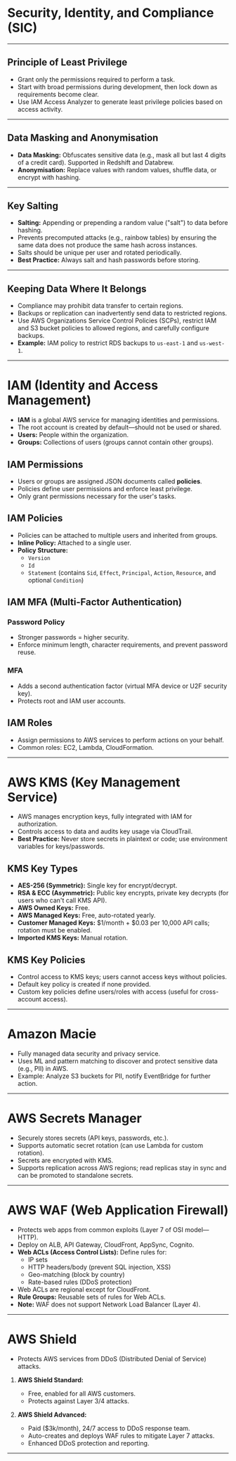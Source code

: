 # Security, Identity, and Compliance (SIC)

---

## Principle of Least Privilege

- Grant only the permissions required to perform a task.
- Start with broad permissions during development, then lock down as requirements become clear.
- Use IAM Access Analyzer to generate least privilege policies based on access activity.

---

## Data Masking and Anonymisation

- **Data Masking:** Obfuscates sensitive data (e.g., mask all but last 4 digits of a credit card). Supported in Redshift and Databrew.
- **Anonymisation:** Replace values with random values, shuffle data, or encrypt with hashing.

---

## Key Salting

- **Salting:** Appending or prepending a random value ("salt") to data before hashing.
- Prevents precomputed attacks (e.g., rainbow tables) by ensuring the same data does not produce the same hash across instances.
- Salts should be unique per user and rotated periodically.
- **Best Practice:** Always salt and hash passwords before storing.

---

## Keeping Data Where It Belongs

- Compliance may prohibit data transfer to certain regions.
- Backups or replication can inadvertently send data to restricted regions.
- Use AWS Organizations Service Control Policies (SCPs), restrict IAM and S3 bucket policies to allowed regions, and carefully configure backups.
- **Example:** IAM policy to restrict RDS backups to `us-east-1` and `us-west-1`.

---

# IAM (Identity and Access Management)

- **IAM** is a global AWS service for managing identities and permissions.
- The root account is created by default—should not be used or shared.
- **Users:** People within the organization.
- **Groups:** Collections of users (groups cannot contain other groups).

## IAM Permissions

- Users or groups are assigned JSON documents called **policies**.
- Policies define user permissions and enforce least privilege.
- Only grant permissions necessary for the user's tasks.

## IAM Policies

- Policies can be attached to multiple users and inherited from groups.
- **Inline Policy:** Attached to a single user.
- **Policy Structure:**
  - `Version`
  - `Id`
  - `Statement` (contains `Sid`, `Effect`, `Principal`, `Action`, `Resource`, and optional `Condition`)

## IAM MFA (Multi-Factor Authentication)

### Password Policy

- Stronger passwords = higher security.
- Enforce minimum length, character requirements, and prevent password reuse.

### MFA

- Adds a second authentication factor (virtual MFA device or U2F security key).
- Protects root and IAM user accounts.

## IAM Roles

- Assign permissions to AWS services to perform actions on your behalf.
- Common roles: EC2, Lambda, CloudFormation.

---

# AWS KMS (Key Management Service)

- AWS manages encryption keys, fully integrated with IAM for authorization.
- Controls access to data and audits key usage via CloudTrail.
- **Best Practice:** Never store secrets in plaintext or code; use environment variables for keys/passwords.

## KMS Key Types

- **AES-256 (Symmetric):** Single key for encrypt/decrypt.
- **RSA & ECC (Asymmetric):** Public key encrypts, private key decrypts (for users who can't call KMS API).
- **AWS Owned Keys:** Free.
- **AWS Managed Keys:** Free, auto-rotated yearly.
- **Customer Managed Keys:** $1/month + $0.03 per 10,000 API calls; rotation must be enabled.
- **Imported KMS Keys:** Manual rotation.

## KMS Key Policies

- Control access to KMS keys; users cannot access keys without policies.
- Default key policy is created if none provided.
- Custom key policies define users/roles with access (useful for cross-account access).

---

# Amazon Macie

- Fully managed data security and privacy service.
- Uses ML and pattern matching to discover and protect sensitive data (e.g., PII) in AWS.
- Example: Analyze S3 buckets for PII, notify EventBridge for further action.

---

# AWS Secrets Manager

- Securely stores secrets (API keys, passwords, etc.).
- Supports automatic secret rotation (can use Lambda for custom rotation).
- Secrets are encrypted with KMS.
- Supports replication across AWS regions; read replicas stay in sync and can be promoted to standalone secrets.

---

# AWS WAF (Web Application Firewall)

- Protects web apps from common exploits (Layer 7 of OSI model—HTTP).
- Deploy on ALB, API Gateway, CloudFront, AppSync, Cognito.
- **Web ACLs (Access Control Lists):** Define rules for:
  - IP sets
  - HTTP headers/body (prevent SQL injection, XSS)
  - Geo-matching (block by country)
  - Rate-based rules (DDoS protection)
- Web ACLs are regional except for CloudFront.
- **Rule Groups:** Reusable sets of rules for Web ACLs.
- **Note:** WAF does not support Network Load Balancer (Layer 4).

---

# AWS Shield

- Protects AWS services from DDoS (Distributed Denial of Service) attacks.

1. **AWS Shield Standard:**  
   - Free, enabled for all AWS customers.
   - Protects against Layer 3/4 attacks.

2. **AWS Shield Advanced:**  
   - Paid ($3k/month), 24/7 access to DDoS response team.
   - Auto-creates and deploys WAF rules to mitigate Layer 7 attacks.
   - Enhanced DDoS protection and reporting.

---